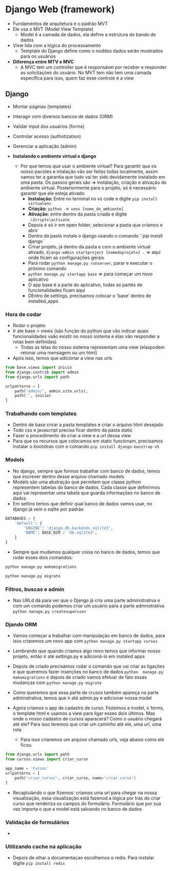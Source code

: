 # Django Web (framework)

* Fundamentos de arquitetura e o padrão MVT
* Ele usa o MVT (Model View Template)
  * Model é a camada de dados, ela define a estrutura do bando de dados
* View lida com a lógica do processamento
  * Template do Django define como o noddos dados serão mostrados para os usuários
* **Diferença entre MTV e MVC**
  * A MVC tem um controller que é responsável por receber e responder as solicitações do usuário. No MVT tem não tem uma camada específica para isso, quem faz esse controle é a view

## Django

* Montar páginas (templates)
* Interagir com diversos bancos de dados (ORM)
* Validar input dos usuários  (forms)
* Controlar acesso (authotization)
* Gerenciar a aplicação (admin)

* **Instalando o ambiente virtual e django**
  * Por que temos que usar o ambiente virtual? Para garantir que os nosso pacotes e intalação vão ser feitas todas localmente, assim vamos ter a garantia que tudo vai ter sido devidamente instalado em uma pasta. Os passos gerais são => instalação, criação e ativação do ambiente  virtual. Posteriormente para o projeto, só é necessário garantir que ele esteja ativado
    * **Instalação:** Entre no terminal no vs code e digite `pip install virtualenv`
    * **Criação:** `python -m venv [nome_do_ambiente]`
    * **Ativação:** entre dentro da pasta criada e digite  `.\Scripts\activate`
    * Depois é só ir em open folder, selecionar a pasta que criamos e abrir
    * Dentro da pasta instale o django usando o comando ``pip install django `
    * Crirar projeto, já dentro da pasta e com o ambiente virtual ativado, `django-admin startproject [nomedoprojeto] .` => aqui onde ficam as configurações gerais
    * Para rodar `python manage.py runserver`, parar  e executar o próximo comando
    * `python manage.py startapp base` => para começar um novo aplicativo
    * O app base é a parte do aplicativo, todas as partes de funcionalidades ficam aqui
    * DEntro de settings, precisamos colocar o 'base' dentro de installed_apps

### Hora de codar

* Rodar o projeto
* Ir ate base > views (são função do python que vão indicar quais funcionalidades vaão existir no nosso sistema e elas vão responder a rotas bem definidas)
  * Todas as telas do nosso sistema representam uma view (elaspodem retonar uma mensagem ou um html)
* Após isso, temos que adicionar a view nas urls

```python
from base.views import inicio
from django.contrib import admin
from django.urls import path

urlpatterns = [
    path('admin/', admin.site.urls),
    path('', inicio)
]
```

### Trabalhando com templates

* Dentro de base crirar a pasta templates e criar o arquivo  html desejado
* Todo css e javascript precisa ficar dentro da pasta static
* Fazer o procedimento de criar a view e a url dessa view
* Para que os recursos que colocamos em static funcionam, precisamos instalar o bootstrao com o comando `pip install django-boostrap-v5`

### Models
* No django, sempre que formos trabalhar com banco de dados, temos que escrever dentro desse arquivo chamado models
* Models são uma abstração que permitem que claase python representem tabelas do banco de dados. Cada classe que definirmos aqui vai representar uma tabela que guarda informações no banco de dados
* Em settins temos que definir qual banco de dados vamos usar, no django já vem o sqlite por padrão
```python
DATABASES = {
    'default': {
        'ENGINE': 'django.db.backends.sqlite3',
        'NAME': BASE_DIR / 'db.sqlite3',
    }
}

```

* Sempre que mudamos qualquer coisa no banco de dados, temos que rodar esses dois comandos:
```python
python manage.py makemigrations

python manage.py migrate
```
### Filtros, buscas e admin

* Nas URLd dá para ver que o Django já cria uma parte administrativa e com um comando podemos criar um usuário para a parte admnistrativa `python manage.py createsuperuser`

### Djando ORM

* Vamos começar a trabalhar com manipulação em banco de dados, para isso criaremos um novo app com `python manage.py startapp cursos`
* Lembrando que quando criamos algo novo temos que informar nosso projeto, então ir até settings.py e adicioná-lo em instaled apps
* Depois de criado precisamos rodar o comando que vai criar as ligações e que queremos fazer inserções no banco de dados `python  manage.py makemigrations` e depois de criado vamos efetuar de fato essas mudanças com `python manage.py migrate`
* Como queremos que essa parte de crusos também apareça na parte adminstrativa, temos que ir até admin.py e adicionar nossa model

* Agora criamos o app de cadastro de curso. Fezeimos a model, o forms, o template html e usamos a view para ligar esses dois últimos. Mas onde o nosso cadastro de cursos aparacerá? Como o usuário chegará até ele? Para isso teremos que criar um caminho até ele, uma url, uma rota
  * Para isso criaremos um arquivo chamado urls, veja abaixo como ele ficou
```python
from django.urls import path
from cursos.views import criar_curso

app_name = 'Cursos'
urlpatterns = [
    path('criar_curso/', criar_curso, name='criar curso')
]
```

* Recaptulando o que fizemos: criamos uma url para chegar na nossa visualização, essa visualização está fazenod a lógica por trás do criar curso que renderiza os campos do formulário. Formulário que por sua vez importa o que a model está salvando no banco de dados

### Validação de formulários

*


### Utilizando cache na aplicação

* Depois de olhar a documentaçao escolhemos o redis. Para instalar digite `pip install redis`